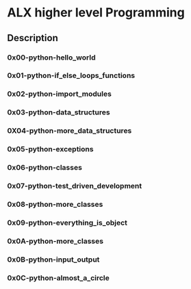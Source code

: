 # ALX higher level Programming
## Description
### 0x00-python-hello_world
### 0x01-python-if_else_loops_functions
### 0x02-python-import_modules
### 0x03-python-data_structures
### 0X04-python-more_data_structures
### 0x05-python-exceptions
### 0x06-python-classes
### 0x07-python-test_driven_development
### 0x08-python-more_classes
### 0x09-python-everything_is_object
### 0x0A-python-more_classes
### 0x0B-python-input_output
### 0x0C-python-almost_a_circle
